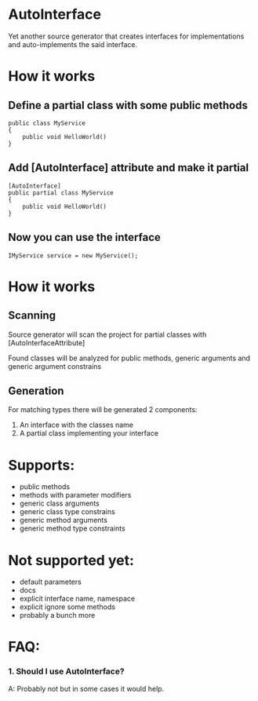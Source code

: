 # AutoInterface
Yet another source generator that creates interfaces for implementations and auto-implements the said interface.

# How it works
## Define a partial class with some public methods

```
public class MyService
{
    public void HelloWorld()
}
```

## Add \[AutoInterface\] attribute and make it partial
```
[AutoInterface]
public partial class MyService
{
    public void HelloWorld()
}
```

## Now you can use the interface
```
IMyService service = new MyService();
```

# How it works

## Scanning
Source generator will scan the project for partial classes with \[AutoInterfaceAttribute\]

Found classes will be analyzed for public methods, generic arguments and generic argument constrains

## Generation
For matching types there will be generated 2 components:

1. An interface with the classes name
2. A partial class implementing your interface


# Supports:

- public methods
- methods with parameter modifiers
- generic class arguments
- generic class type constrains
- generic method arguments
- generic method type constraints


# Not supported yet:
- default parameters
- docs
- explicit interface name, namespace 
- explicit ignore some methods
- probably a bunch more

# FAQ:

### 1. Should I use AutoInterface?
A: Probably not but in some cases it would help.

